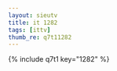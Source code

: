 ```yaml
--- 
layout: sieutv
title: it 1282
tags: [ittv]
thumb_re: q7t11282
---
```

{% include q7t1 key="1282" %} 
